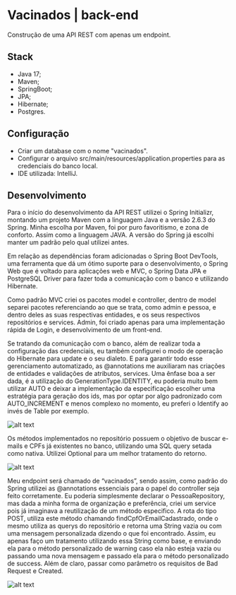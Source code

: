 # Vacinados | back-end
Construção de uma API REST com apenas um endpoint.

## Stack
- Java 17;
- Maven;
- SpringBoot;
- JPA;
- Hibernate;
- Postgres.

## Configuração
- Criar um database com o nome "vacinados".
- Configurar o arquivo src/main/resources/application.properties para as credenciais do banco local.
- IDE utilizada: IntelliJ.

## Desenvolvimento

Para o início do desenvolvimento da API REST utilizei o Spring Initializr, montando um projeto Maven com a linguagem Java e a versão 2.6.3 do Spring.
Minha escolha por Maven, foi por puro favoritismo, e zona de conforto. Assim como a linguagem JAVA. A versão do Spring já escolhi manter um padrão pelo qual utilizei antes.

Em relação as dependências foram adicionadas o Spring Boot DevTools, uma ferramenta que dá um ótimo suporte para o desenvolvimento, o Spring Web que é voltado para aplicações web e MVC, o Spring Data JPA e PostgreSQL Driver para fazer toda a comunicação com o banco e utilizando Hibernate.

Como padrão MVC criei os pacotes model e controller, dentro de model separei pacotes referenciando ao que se trata, como admin e pessoa, e dentro deles as suas respectivas entidades, e os seus respectivos repositórios e services. Admin, foi criado apenas para uma implementação rápida de Login, e desenvolvimento de um front-end.

Se tratando da comunicação com o banco, além de realizar toda a configuração das credenciais, eu também configurei o modo de operação do Hibernate para update e o seu dialeto. E para garantir todo esse gerenciamento automatizado, as @annotations me auxiliaram nas criações de entidades e validações de atributos, services. Uma ênfase boa a ser dada, é a utilização do GenerationType.IDENTITY, eu poderia muito bem utilizar AUTO e deixar a implementação da especificação escolher uma estratégia para geração dos ids, mas por optar por algo padronizado com AUTO_INCREMENT e menos complexo no momento, eu preferi o Identify ao invés de Table por exemplo.

![alt text](https://i.ibb.co/1m8Ckn5/Pessoa.png)

Os métodos implementados no repositório possuem o objetivo de buscar e-mails e CPFs já existentes no banco, utilizando uma SQL query setada como nativa. Utilizei Optional<T> para um melhor tratamento do retorno.

![alt text](https://i.ibb.co/gVM0vWt/repositorio.png)

Meu endpoint será chamado de “vacinados”, sendo assim, como padrão do Spring utilizei as @annotations essenciais para o papel do controller seja feito corretamente. Eu poderia simplesmente declarar o PessoaRepository, mas dada a minha forma de organização e preferência, criei um service pois já imaginava a reutilização de um método especifico. A rota do tipo POST, utiliza este método chamando findCpfOrEmailCadastrado, onde o mesmo utiliza as querys do repositório e retorna uma String vazia ou com uma mensagem personalizada dizendo o que foi encontrado. Assim, eu apenas faço um tratamento utilizando essa String como base, e enviando ela para o método personalizado de warning caso ela não esteja vazia ou passando uma nova mensagem e passado ela para o método personalizado de success. Além de claro, passar como parâmetro os requisitos de Bad Request e Created.

![alt text](https://i.ibb.co/xq5KYxW/post.png)
